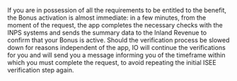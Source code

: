 If you are in possession of all the requirements to be entitled to the benefit, the Bonus activation is almost immediate: in a few minutes, from the moment of the request, the app completes the necessary checks with the INPS systems and sends the summary data to the Inland Revenue to confirm that your Bonus is active. 
Should the verification process be slowed down for reasons independent of the app, IO will continue the verifications for you and will send you a message informing you of the timeframe within which you must complete the request, to avoid repeating the initial ISEE verification step again.
